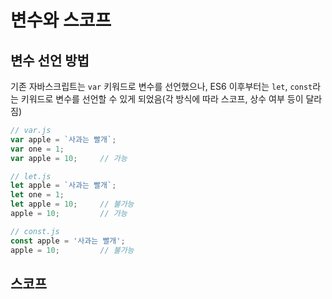 # 변수와 스코프
## 변수 선언 방법
기존 자바스크립트는 `var` 키워드로 변수를 선언했으나, ES6 이후부터는 `let`, `const`라는 키워드로 변수를 선언할 수 있게 되었음(각 방식에 따라 스코프, 상수 여부 등이 달라짐)

```js
// var.js
var apple = `사과는 빨개`;
var one = 1;
var apple = 10;     // 가능

// let.js
let apple = `사과는 빨개`;
let one = 1;
let apple = 10;     // 불가능
apple = 10;         // 가능

// const.js
const apple = '사과는 빨개';
apple = 10;         // 불가능
```

## 스코프
